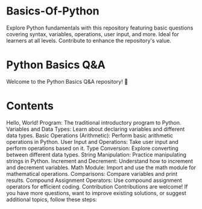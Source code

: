 # Basics-Of-Python
Explore Python fundamentals with this repository featuring basic questions covering syntax, variables, operations, user input, and more. Ideal for learners at all levels. Contribute to enhance the repository's value.

# Python Basics Q&A
Welcome to the Python Basics Q&A repository! 🐍

# Contents
Hello, World! Program: The traditional introductory program to Python.
Variables and Data Types: Learn about declaring variables and different data types.
Basic Operations (Arithmetic): Perform basic arithmetic operations in Python.
User Input and Operations: Take user input and perform operations based on it.
Type Conversion: Explore converting between different data types.
String Manipulation: Practice manipulating strings in Python.
Increment and Decrement: Understand how to increment and decrement variables.
Math Module: Import and use the math module for mathematical operations.
Comparisons: Compare variables and print results.
Compound Assignment Operators: Use compound assignment operators for efficient coding.
Contribution
Contributions are welcome! If you have more questions, want to improve existing solutions, or suggest additional topics, follow these steps:
